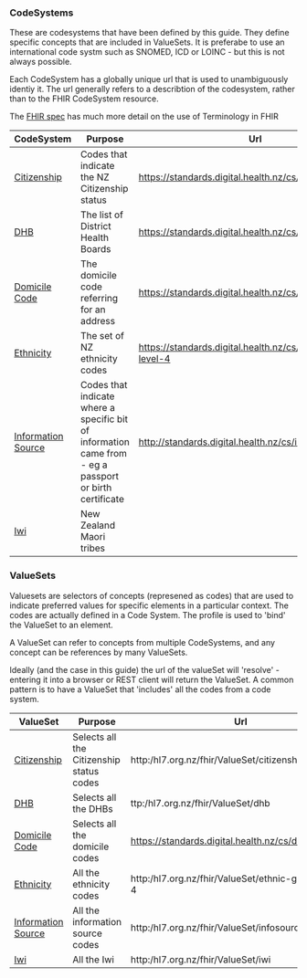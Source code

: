 ### CodeSystems

These are codesystems that have been defined by this guide. They define specific concepts that are included in ValueSets. It is preferabe to use an international code systm such as SNOMED, ICD or LOINC - but this is not always possible.

Each CodeSystem has a globally unique url that is used to unambiguously identiy it. The url generally refers to a describtion of the codesystem, rather than to the FHIR CodeSystem resource.

The [FHIR spec](http://hl7.org/fhir/terminology-module.html) has much more detail on the use of Terminology in FHIR

| CodeSystem | Purpose | Url |
| --- | --- | --- |
| [Citizenship](CodeSystem-citizenshipStatus.html) | Codes that indicate the NZ Citizenship status | https://standards.digital.health.nz/cs/citizenshipstatus |
| [DHB](CodeSystem-dhb.html) | The list of District Health Boards | https://standards.digital.health.nz/cs/dhb-code |
| [Domicile Code](CodeSystem-domicileCode.html) | The domicile code referring for an address | https://standards.digital.health.nz/cs/domicileCode |
| [Ethnicity](CodeSystem-ethnicityL4.html) | The set of NZ ethnicity codes | https://standards.digital.health.nz/cs/ethnic-group-level-4 |
| [Information Source](CodeSystem-infosource.html) | Codes that indicate where a specific bit of information came from - eg a passport or birth certificate  | http://standards.digital.health.nz/cs/infosource |
| [Iwi](CodeSystem-Iwi.html) | New Zealand Maori tribes |  |


### ValueSets

Valuesets are selectors of concepts (represened as codes) that are used to indicate preferred values for specific elements in a particular context. The codes are actually defined in a Code System. The profile is used to 'bind' the ValueSet to an element.

A ValueSet can refer to concepts from multiple CodeSystems, and any concept can be references by many ValueSets. 

Ideally (and the case in this guide) the url of the valueSet will 'resolve' - entering it into a browser or REST client will return the ValueSet. 
A common pattern is to have a ValueSet that 'includes' all the codes from a code system.

| ValueSet | Purpose | Url |
| --- | --- | --- |
| [Citizenship](ValueSet-citizenshipStatus.html) | Selects all the Citizenship status codes| http:/hl7.org.nz/fhir/ValueSet/citizenshipstatus |
| [DHB](ValueSet-dhb.html) | Selects all the DHBs | ttp:/hl7.org.nz/fhir/ValueSet/dhb |
| [Domicile Code](ValueSet-domicileCode.html) | Selects all the domicile codes | https://standards.digital.health.nz/cs/domicileCode |
| [Ethnicity](ValueSet-ethnicity.html) | All the ethnicity codes | http:/hl7.org.nz/fhir/ValueSet/ethnic-group-level-4 |
| [Information Source](ValueSet-infosource.html) | All the information source codes  | http:/hl7.org.nz/fhir/ValueSet/infosource |
| [Iwi](ValueSet-Iwi.html) | All the Iwi | http:/hl7.org.nz/fhir/ValueSet/iwi  |
